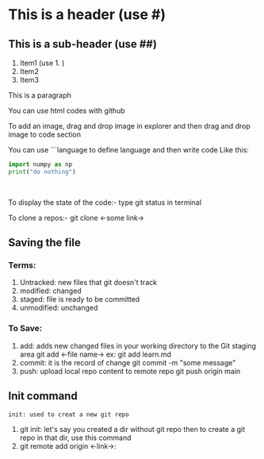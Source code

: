 # This is a header (use #)
## This is a sub-header (use ##)
1. Item1 (use  1. )
2. Item2
3. Item3

<p> This is a paragraph </p>

<p> You can use html codes with github </p>

<p>To add an image, drag and drop image in explorer and then 
drag and drop image to code section</p>

You can use ```language to define language and then write code 
Like this: 
```py
import numpy as np
print("do nothing")
```
<br>
<p>To display the state of the code:-
    type git status in terminal</p>

<p>To clone a repos:-
    git clone <-some link-></p>

## Saving the file
### Terms:
1. Untracked: new files that git doesn't track
2. modified: changed
3. staged: file is ready to be committed
4. unmodified: unchanged

### To Save:
1. add: adds new changed files in your working directory to the Git staging area
    git add <-file name->
    ex: git add learn.md
2. commit: it is the record of change
    git commit -m "some message"
3. push: upload local repo content to remote repo 
    git push origin main

## Init command
    init: used to creat a new git repo
1. git init: let's say you created a dir without git repo then to create
            a git repo in that dir, use this command
2. git remote add origin <-link->: 
    
